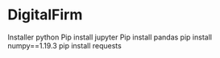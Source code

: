 # DigitalFirm

Installer python
Pip install jupyter
Pip install pandas
pip install numpy==1.19.3
pip install requests
